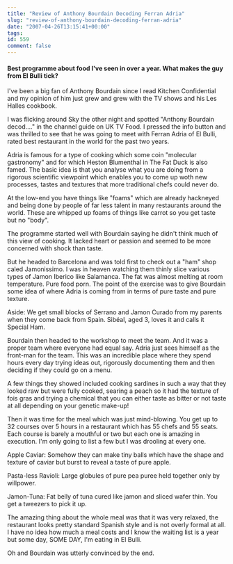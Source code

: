 ```yaml
---
title: "Review of Anthony Bourdain Decoding Ferran Adria"
slug: "review-of-anthony-bourdain-decoding-ferran-adria"
date: "2007-04-26T13:15:41+00:00"
tags:
id: 559
comment: false
---
```


<script type="application/ld+json">
{
  "@context" : "http://schema.org",
  "@type": "Review",
  "itemReviewed": {
    "@type": "TVEpisode",
    "name": "Anthony Bourdain Decoding Ferran Adria",
    "partOfTVSeries" : {
      "@type" : "TVSeries",
      "name" : "Anthony Bourdain: No Reservations"
    },
    "keywords": "bourdain,food,television,special,restaurant",
    "partOfSeason" : {
      "@type" : "TVSeason",
      "seasonNumber" : "2"
    },
    "episodeNumber" : "13",
    "image" : "[absolute/path/to/video/image.jpg](https://m.media-amazon.com/images/M/MV5BYmY4YmFlODUtZjk0Ni00OWMyLThiY2MtZDNhN2UxYjZkYTAxXkEyXkFqcGdeQXVyNTAyODkwOQ@@._V1_QL75_UY281_CR11,0,190,281_.jpg)"
  },
  "reviewRating": {
    "@type": "Rating",
    "ratingValue": "5"
  },
  "author": {
    "@type": "Person",
    "name": "Conor O'Neill"
  },
  "reviewBody": "Best programme about food I've seen in over a year. What makes the guy from El Bulli tick?"
}
</script>


#### Best programme about food I've seen in over a year. What makes the guy from El Bulli tick?

I've been a big fan of Anthony Bourdain since I read Kitchen Confidential and my opinion of him just grew and grew with the TV shows and his Les Halles cookbook.

I was flicking around Sky the other night and spotted "Anthony Bourdain decod...." in the channel guide on UK TV Food. I pressed the info button and was thrilled to see that he was going to meet with Ferran Adria of El Bulli, rated best restaurant in the world for the past two years.

Adria is famous for a type of cooking which some coin "molecular gastronomy" and for which Heston Blumenthal in The Fat Duck is also famed. The basic idea is that you analyse what you are doing from a rigorous scientific viewpoint which enables you to come up woth new processes, tastes and textures that more traditional chefs could never do.

At the low-end you have things like "foams" which are already hackneyed and being done by people of far less talent in many restaurants around the world. These are whipped up foams of things like carrot so you get taste but no "body".

The programme started well with Bourdain saying he didn't think much of this view of cooking. It lacked heart or passion and seemed to be more concerned with shock than taste.

But he headed to Barcelona and was told first to check out a "ham" shop caled Jamonissimo. I was in heaven watching them thinly slice various types of Jamon Iberico like Salamanca. The fat was almost melting at room temperature. Pure food porn. The point of the exercise was to give Bourdain some idea of where Adria is coming from in terms of pure taste and pure texture.

Aside: We get small blocks of Serrano and Jamon Curado from my parents when they come back from Spain. Sibéal, aged 3, loves it and calls it Special Ham.

Bourdain then headed to the workshop to meet the team. And it was a proper team where everyone had equal say. Adria just sees himself as the front-man for the team. This was an incredible place where they spend hours every day trying ideas out, rigorously documenting them and then deciding if they could go on a menu.

A few things they showed included cooking sardines in such a way that they looked raw but were fully cooked, searing a peach so it had the texture of fois gras and trying a chemical that you can either taste as bitter or not taste at all depending on your genetic make-up!

Then it was time for the meal which was just mind-blowing. You get up to 32 courses over 5 hours in a restaurant which has 55 chefs and 55 seats. Each course is barely a mouthful or two but each one is amazing in execution. I'm only going to list a few but I was drooling at every one.

Apple Caviar: Somehow they can make tiny balls which have the shape and texture of caviar but burst to reveal a taste of pure apple.

Pasta-less Ravioli: Large globules of pure pea puree held together only by willpower.

Jamon-Tuna: Fat belly of tuna cured like jamon and sliced wafer thin. You get a tweezers to pick it up.

The amazing thing about the whole meal was that it was very relaxed, the restaurant looks pretty standard Spanish style and is not overly formal at all. I have no idea how much a meal costs and I know the waiting list is a year but some day, SOME DAY, I'm eating in El Bulli.

Oh and Bourdain was utterly convinced by the end.
